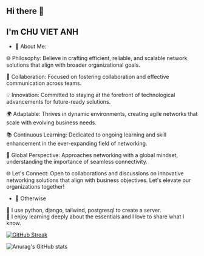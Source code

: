 ## Hi there 👋
## I'm CHU VIET ANH


-  🔗 About Me:
 
🌐 Philosophy:
Believe in crafting efficient, reliable, and scalable network solutions that align with broader organizational goals.


🤝 Collaboration:
Focused on fostering collaboration and effective communication across teams.


💡 Innovation:
Committed to staying at the forefront of technological advancements for future-ready solutions.


🌍 Adaptable:
Thrives in dynamic environments, creating agile networks that scale with evolving business needs.


📚 Continuous Learning:
Dedicated to ongoing learning and skill enhancement in the ever-expanding field of networking.


🚀 Global Perspective:
Approaches networking with a global mindset, understanding the importance of seamless connectivity.


🌐 Let's Connect:
Open to collaborations and discussions on innovative networking solutions that align with business objectives. Let's elevate our organizations together!


-  🔗 Otherwise
  
🌱 I use python, django, tailwind, postgresql to create a server.  <br/>
🌱 I enjoy learning deeply about the essentials and I love to share what I know. 

</a>
<a href="https://git.io/streak-stats"><img src="https://github-readme-streak-stats.herokuapp.com?user=chuvietanh392003&theme=flag-india&hide_border=true&exclude_days=Sun%2CMon%2CTue%2CWed%2CThu%2CFri%2CSat" alt="GitHub Streak" /></a>

![Anurag's GitHub stats](https://github-readme-stats.vercel.app/api?username=anuraghazra&show_icons=true&theme=transparent)

